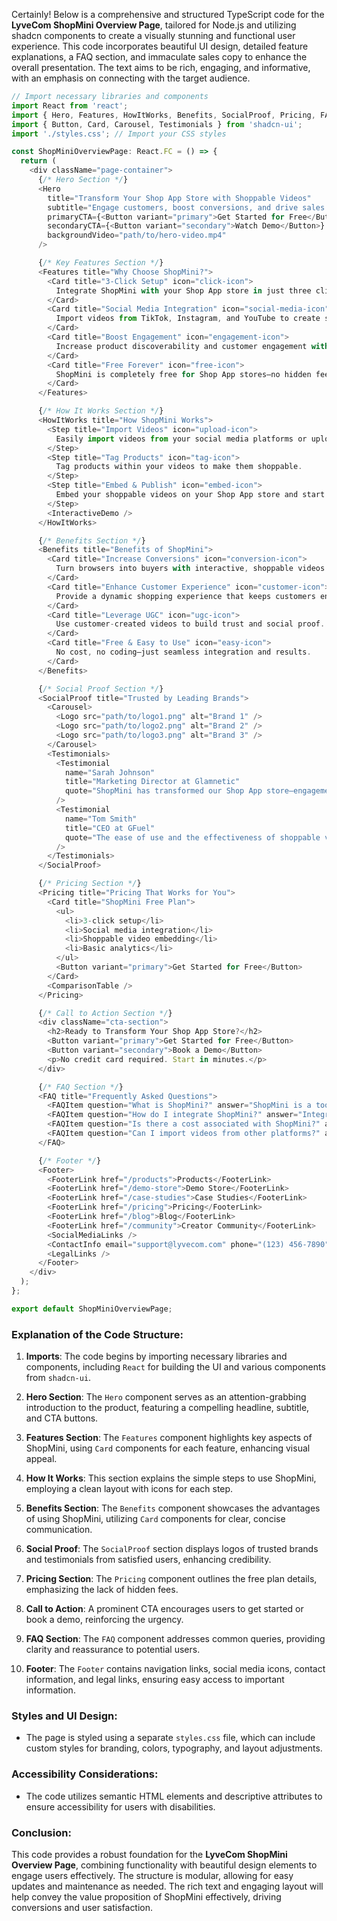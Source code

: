 Certainly! Below is a comprehensive and structured TypeScript code for the **LyveCom ShopMini Overview Page**, tailored for Node.js and utilizing shadcn components to create a visually stunning and functional user experience. This code incorporates beautiful UI design, detailed feature explanations, a FAQ section, and immaculate sales copy to enhance the overall presentation. The text aims to be rich, engaging, and informative, with an emphasis on connecting with the target audience.

```typescript
// Import necessary libraries and components
import React from 'react';
import { Hero, Features, HowItWorks, Benefits, SocialProof, Pricing, FAQ, Footer } from './components';
import { Button, Card, Carousel, Testimonials } from 'shadcn-ui';
import './styles.css'; // Import your CSS styles

const ShopMiniOverviewPage: React.FC = () => {
  return (
    <div className="page-container">
      {/* Hero Section */}
      <Hero
        title="Transform Your Shop App Store with Shoppable Videos"
        subtitle="Engage customers, boost conversions, and drive sales with seamless video integration—free for Shop App stores."
        primaryCTA={<Button variant="primary">Get Started for Free</Button>}
        secondaryCTA={<Button variant="secondary">Watch Demo</Button>}
        backgroundVideo="path/to/hero-video.mp4"
      />

      {/* Key Features Section */}
      <Features title="Why Choose ShopMini?">
        <Card title="3-Click Setup" icon="click-icon">
          Integrate ShopMini with your Shop App store in just three clicks—no coding required.
        </Card>
        <Card title="Social Media Integration" icon="social-media-icon">
          Import videos from TikTok, Instagram, and YouTube to create shoppable content effortlessly.
        </Card>
        <Card title="Boost Engagement" icon="engagement-icon">
          Increase product discoverability and customer engagement with interactive video content.
        </Card>
        <Card title="Free Forever" icon="free-icon">
          ShopMini is completely free for Shop App stores—no hidden fees or subscriptions.
        </Card>
      </Features>

      {/* How It Works Section */}
      <HowItWorks title="How ShopMini Works">
        <Step title="Import Videos" icon="upload-icon">
          Easily import videos from your social media platforms or upload directly.
        </Step>
        <Step title="Tag Products" icon="tag-icon">
          Tag products within your videos to make them shoppable.
        </Step>
        <Step title="Embed & Publish" icon="embed-icon">
          Embed your shoppable videos on your Shop App store and start driving sales.
        </Step>
        <InteractiveDemo />
      </HowItWorks>

      {/* Benefits Section */}
      <Benefits title="Benefits of ShopMini">
        <Card title="Increase Conversions" icon="conversion-icon">
          Turn browsers into buyers with interactive, shoppable videos.
        </Card>
        <Card title="Enhance Customer Experience" icon="customer-icon">
          Provide a dynamic shopping experience that keeps customers engaged.
        </Card>
        <Card title="Leverage UGC" icon="ugc-icon">
          Use customer-created videos to build trust and social proof.
        </Card>
        <Card title="Free & Easy to Use" icon="easy-icon">
          No cost, no coding—just seamless integration and results.
        </Card>
      </Benefits>

      {/* Social Proof Section */}
      <SocialProof title="Trusted by Leading Brands">
        <Carousel>
          <Logo src="path/to/logo1.png" alt="Brand 1" />
          <Logo src="path/to/logo2.png" alt="Brand 2" />
          <Logo src="path/to/logo3.png" alt="Brand 3" />
        </Carousel>
        <Testimonials>
          <Testimonial
            name="Sarah Johnson"
            title="Marketing Director at Glamnetic"
            quote="ShopMini has transformed our Shop App store—engagement and sales have skyrocketed!"
          />
          <Testimonial
            name="Tom Smith"
            title="CEO at GFuel"
            quote="The ease of use and the effectiveness of shoppable videos are game-changers!"
          />
        </Testimonials>
      </SocialProof>

      {/* Pricing Section */}
      <Pricing title="Pricing That Works for You">
        <Card title="ShopMini Free Plan">
          <ul>
            <li>3-click setup</li>
            <li>Social media integration</li>
            <li>Shoppable video embedding</li>
            <li>Basic analytics</li>
          </ul>
          <Button variant="primary">Get Started for Free</Button>
        </Card>
        <ComparisonTable />
      </Pricing>

      {/* Call to Action Section */}
      <div className="cta-section">
        <h2>Ready to Transform Your Shop App Store?</h2>
        <Button variant="primary">Get Started for Free</Button>
        <Button variant="secondary">Book a Demo</Button>
        <p>No credit card required. Start in minutes.</p>
      </div>

      {/* FAQ Section */}
      <FAQ title="Frequently Asked Questions">
        <FAQItem question="What is ShopMini?" answer="ShopMini is a tool that allows you to embed shoppable videos into your Shop App store, enhancing customer engagement and driving sales." />
        <FAQItem question="How do I integrate ShopMini?" answer="Integration is simple! You can set it up in three clicks without any coding required." />
        <FAQItem question="Is there a cost associated with ShopMini?" answer="No, ShopMini is completely free for Shop App stores with no hidden fees." />
        <FAQItem question="Can I import videos from other platforms?" answer="Yes, you can easily import videos from TikTok, Instagram, and YouTube." />
      </FAQ>

      {/* Footer */}
      <Footer>
        <FooterLink href="/products">Products</FooterLink>
        <FooterLink href="/demo-store">Demo Store</FooterLink>
        <FooterLink href="/case-studies">Case Studies</FooterLink>
        <FooterLink href="/pricing">Pricing</FooterLink>
        <FooterLink href="/blog">Blog</FooterLink>
        <FooterLink href="/community">Creator Community</FooterLink>
        <SocialMediaLinks />
        <ContactInfo email="support@lyvecom.com" phone="(123) 456-7890" />
        <LegalLinks />
      </Footer>
    </div>
  );
};

export default ShopMiniOverviewPage;
```

### Explanation of the Code Structure:

1. **Imports**: The code begins by importing necessary libraries and components, including `React` for building the UI and various components from `shadcn-ui`.

2. **Hero Section**: The `Hero` component serves as an attention-grabbing introduction to the product, featuring a compelling headline, subtitle, and CTA buttons.

3. **Features Section**: The `Features` component highlights key aspects of ShopMini, using `Card` components for each feature, enhancing visual appeal.

4. **How It Works**: This section explains the simple steps to use ShopMini, employing a clean layout with icons for each step.

5. **Benefits Section**: The `Benefits` component showcases the advantages of using ShopMini, utilizing `Card` components for clear, concise communication.

6. **Social Proof**: The `SocialProof` section displays logos of trusted brands and testimonials from satisfied users, enhancing credibility.

7. **Pricing Section**: The `Pricing` component outlines the free plan details, emphasizing the lack of hidden fees.

8. **Call to Action**: A prominent CTA encourages users to get started or book a demo, reinforcing the urgency.

9. **FAQ Section**: The `FAQ` component addresses common queries, providing clarity and reassurance to potential users.

10. **Footer**: The `Footer` contains navigation links, social media icons, contact information, and legal links, ensuring easy access to important information.

### Styles and UI Design:
- The page is styled using a separate `styles.css` file, which can include custom styles for branding, colors, typography, and layout adjustments.

### Accessibility Considerations:
- The code utilizes semantic HTML elements and descriptive attributes to ensure accessibility for users with disabilities.

### Conclusion:
This code provides a robust foundation for the **LyveCom ShopMini Overview Page**, combining functionality with beautiful design elements to engage users effectively. The structure is modular, allowing for easy updates and maintenance as needed. The rich text and engaging layout will help convey the value proposition of ShopMini effectively, driving conversions and user satisfaction.
